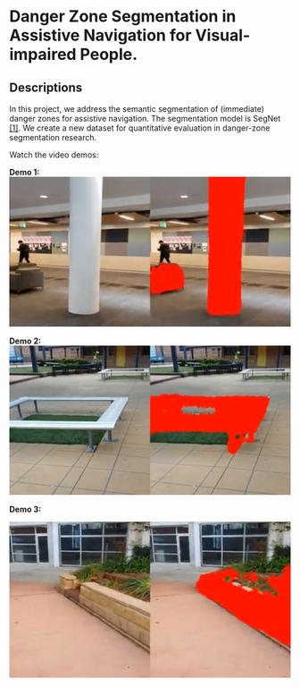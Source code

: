 # Danger Zone Segmentation in Assistive Navigation for Visual-impaired People.
## Descriptions
In this project, we address the semantic segmentation of (immediate) danger zones for assistive navigation. The segmentation model is SegNet [[1]](https://ieeexplore.ieee.org/document/7803544). We create a new dataset for quantitative evaluation in danger-zone segmentation research.

Watch the video demos:

**Demo 1:** 
[![Watch the video](/image/image_1.PNG)](https://youtu.be/O3JvAqH_LsY)

**Demo 2:** 
[![Watch the video](/image/image_2.PNG)](https://youtu.be/woRuUHI-8WU)

**Demo 3:** 

[![Watch the video](/image/image_3.PNG)](https://youtu.be/qIfCHG8bS8E)
